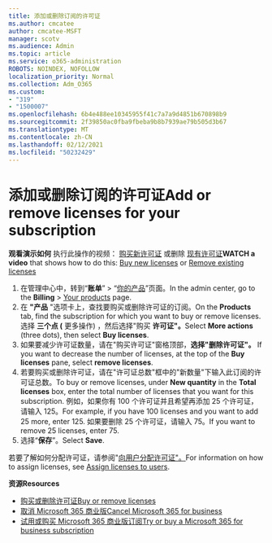 ```yaml
---
title: 添加或删除订阅的许可证
ms.author: cmcatee
author: cmcatee-MSFT
manager: scotv
ms.audience: Admin
ms.topic: article
ms.service: o365-administration
ROBOTS: NOINDEX, NOFOLLOW
localization_priority: Normal
ms.collection: Adm_O365
ms.custom:
- "319"
- "1500007"
ms.openlocfilehash: 6b4e488ee10345955f41c7a7a9d4851b670898b9
ms.sourcegitcommit: 2f39850ac0fba9fbeba9b8b7939ae79b505d3b67
ms.translationtype: MT
ms.contentlocale: zh-CN
ms.lasthandoff: 02/12/2021
ms.locfileid: "50232429"
---
```

# <a name="add-or-remove-licenses-for-your-subscription"></a><span data-ttu-id="51b5c-102">添加或删除订阅的许可证</span><span class="sxs-lookup"><span data-stu-id="51b5c-102">Add or remove licenses for your subscription</span></span>

<span data-ttu-id="51b5c-103">**观看演示如何** 执行此操作的视频： [购买新许可证](https://go.microsoft.com/fwlink/p/?linkid=2154857) 或删除 [现有许可证](https://go.microsoft.com/fwlink/p/?linkid=2154938)</span><span class="sxs-lookup"><span data-stu-id="51b5c-103">**WATCH a video** that shows how to do this: [Buy new licenses](https://go.microsoft.com/fwlink/p/?linkid=2154857) or [Remove existing licenses](https://go.microsoft.com/fwlink/p/?linkid=2154938)</span></span>

1. <span data-ttu-id="51b5c-104">在管理中心中，转到“**账单**” > “[你的产品](https://go.microsoft.com/fwlink/p/?linkid=842054)”页面。</span><span class="sxs-lookup"><span data-stu-id="51b5c-104">In the admin center, go to the **Billing** > [Your products](https://go.microsoft.com/fwlink/p/?linkid=842054) page.</span></span>
2. <span data-ttu-id="51b5c-105">在 **"产品** "选项卡上，查找要购买或删除许可证的订阅。</span><span class="sxs-lookup"><span data-stu-id="51b5c-105">On the **Products** tab, find the subscription for which you want to buy or remove licenses.</span></span> <span data-ttu-id="51b5c-106">选择 **三个点 (** 更多操作) ，然后选择"购买 **许可证"。**</span><span class="sxs-lookup"><span data-stu-id="51b5c-106">Select **More actions** (three dots), then select **Buy licenses**.</span></span>
3. <span data-ttu-id="51b5c-107">如果要减少许可证数量，请在"购买许可证"窗格顶部，**选择"删除许可证"。** </span><span class="sxs-lookup"><span data-stu-id="51b5c-107">If you want to decrease the number of licenses, at the top of the **Buy licenses** pane, select **remove licenses**.</span></span>
4. <span data-ttu-id="51b5c-108">若要购买或删除许可证，请在"许可证总数"框中的"新数量"下输入此订阅的许可证总数。</span><span class="sxs-lookup"><span data-stu-id="51b5c-108">To buy or remove licenses, under **New quantity** in the **Total licenses** box, enter the total number of licenses that you want for this subscription.</span></span> <span data-ttu-id="51b5c-109">例如，如果你有 100 个许可证并且希望再添加 25 个许可证，请输入 125。</span><span class="sxs-lookup"><span data-stu-id="51b5c-109">For example, if you have 100 licenses and you want to add 25 more, enter 125.</span></span> <span data-ttu-id="51b5c-110">如果要删除 25 个许可证，请输入 75。</span><span class="sxs-lookup"><span data-stu-id="51b5c-110">If you want to remove 25 licenses, enter 75.</span></span>
5. <span data-ttu-id="51b5c-111">选择“**保存**”。</span><span class="sxs-lookup"><span data-stu-id="51b5c-111">Select **Save**.</span></span>

<span data-ttu-id="51b5c-112">若要了解如何分配许可证，请参阅"[向用户分配许可证"。](https://docs.microsoft.com/microsoft-365/admin/manage/assign-licenses-to-users)</span><span class="sxs-lookup"><span data-stu-id="51b5c-112">For information on how to assign licenses, see [Assign licenses to users](https://docs.microsoft.com/microsoft-365/admin/manage/assign-licenses-to-users).</span></span>

<span data-ttu-id="51b5c-113">**资源**</span><span class="sxs-lookup"><span data-stu-id="51b5c-113">**Resources**</span></span>
  
- [<span data-ttu-id="51b5c-114">购买或删除许可证</span><span class="sxs-lookup"><span data-stu-id="51b5c-114">Buy or remove licenses</span></span>](https://docs.microsoft.com/microsoft-365/commerce/licenses/buy-licenses)
- [<span data-ttu-id="51b5c-115">取消 Microsoft 365 商业版</span><span class="sxs-lookup"><span data-stu-id="51b5c-115">Cancel Microsoft 365 for business</span></span>](https://docs.microsoft.com/microsoft-365/commerce/subscriptions/cancel-your-subscription)
- [<span data-ttu-id="51b5c-116">试用或购买 Microsoft 365 商业版订阅</span><span class="sxs-lookup"><span data-stu-id="51b5c-116">Try or buy a Microsoft 365 for business subscription</span></span>](https://docs.microsoft.com/microsoft-365/commerce/try-or-buy-microsoft-365)